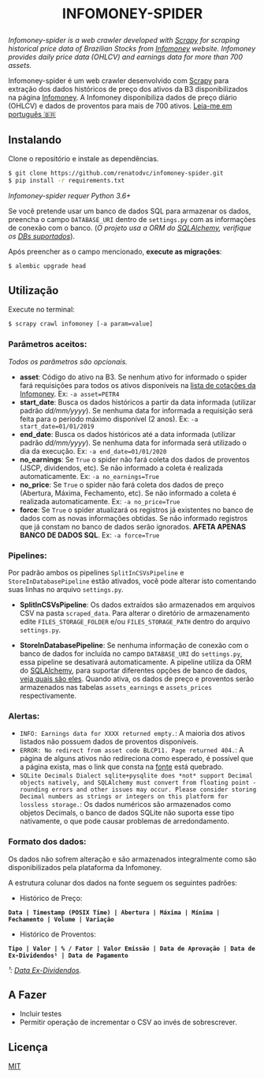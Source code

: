 # <p align="center">INFOMONEY-SPIDER</p>
*Infomoney-spider is a web crawler developed with [Scrapy](https://scrapy.org/) for scraping historical price data of Brazilian Stocks from [Infomoney](https://www.infomoney.com.br/) website. Infomoney provides daily price data (OHLCV) and earnings data for more than 700 assets.*

Infomoney-spider é um web crawler desenvolvido com [Scrapy](https://scrapy.org/) para extração dos dados históricos de preço dos ativos da B3 disponibilizados na página [Infomoney](https://www.infomoney.com.br/). A Infomoney disponibiliza dados de preço diário (OHLCV) e dados de proventos para mais de 700 ativos. [Leia-me em português :brazil:](#instalando)

## Instalando
Clone o repositório e instale as dependências.
```sh
$ git clone https://github.com/renatodvc/infomoney-spider.git
$ pip install -r requirements.txt
```
*Infomoney-spider requer Python 3.6+*

Se você pretende usar um banco de dados SQL para armazenar os dados, preencha o campo `DATABASE_URI` dentro de `settings.py` com as informações de conexão com o banco. (*O projeto usa a ORM do [SQLAlchemy](https://www.sqlalchemy.org/), verifique os [DBs suportados](https://docs.sqlalchemy.org/en/13/dialects/index.html)*).

Após preencher as o campo mencionado, **execute as migrações**:
```sh
$ alembic upgrade head
```

## Utilização
Execute no terminal:
```sh
$ scrapy crawl infomoney [-a param=value] 
```

### Parâmetros aceitos:
*Todos os parâmetros são opcionais.*
- **asset**: Código do ativo na B3. Se nenhum ativo for informado o spider fará requisições para todos os ativos disponíveis na [lista de cotações da Infomoney](https://www.infomoney.com.br/ferramentas/altas-e-baixas/). Ex: `-a asset=PETR4`
- **start_date**: Busca os dados históricos a partir da data informada (utilizar padrão *dd/mm/yyyy*). Se nenhuma data for informada a requisição será feita para o período máximo disponível (2 anos). Ex: `-a start_date=01/01/2019`
- **end_date**: Busca os dados históricos até a data informada (utilizar padrão *dd/mm/yyyy*). Se nenhuma data for informada será utilizado o dia da execução. Ex: `-a end_date=01/01/2020`
- **no_earnings**: Se `True` o spider não fará coleta dos dados de proventos (JSCP, dividendos, etc). Se não informado a coleta é realizada automaticamente. Ex: `-a no_earnings=True`
- **no_price**: Se `True` o spider não fará coleta dos dados de preço (Abertura, Máxima, Fechamento, etc). Se não informado a coleta é realizada automaticamente. Ex: `-a no_price=True`
- **force**: Se `True` o spider atualizará os registros já existentes no banco de dados com as novas informações obtidas. Se não informado registros que já constam no banco de dados serão ignorados. **AFETA APENAS BANCO DE DADOS SQL**. Ex: `-a force=True`

### Pipelines:
Por padrão ambos os pipelines `SplitInCSVsPipeline` e `StoreInDatabasePipeline` estão ativados, você pode alterar isto comentando suas linhas no arquivo `settings.py`.

- **SplitInCSVsPipeline**: Os dados extraídos são armazenados em arquivos CSV na pasta `scraped_data`. Para alterar o diretório de armazenamento edite `FILES_STORAGE_FOLDER` e/ou `FILES_STORAGE_PATH` dentro do arquivo `settings.py`.

- **StoreInDatabasePipeline**: Se nenhuma informação de conexão com o banco de dados for incluída no campo `DATABASE_URI` do `settings.py`, essa pipeline se desativará automaticamente. A pipeline utiliza da ORM do [SQLAlchemy](https://www.sqlalchemy.org/), para suportar diferentes opções de banco de dados, [veja quais são eles](https://docs.sqlalchemy.org/en/13/dialects/index.html). Quando ativa, os dados de preço e proventos serão armazenados nas tabelas `assets_earnings` e `assets_prices` respectivamente. 

### Alertas:
- `INFO: Earnings data for XXXX returned empty.`: A maioria dos ativos listados não possuem dados de proventos disponíveis.
- `ERROR: No redirect from asset code BLCP11. Page returned 404.`: A página de alguns ativos não redireciona como esperado, é possível que a página exista, mas o link que consta na [fonte](https://www.infomoney.com.br/ferramentas/altas-e-baixas) está quebrado.
- `SQLite Decimals Dialect sqlite+pysqlite does *not* support Decimal objects natively, and SQLAlchemy must convert from floating point - rounding errors and other issues may occur. Please consider storing Decimal numbers as strings or integers on this platform for lossless storage.`: Os dados numéricos são armazenados como objetos Decimals, o banco de dados SQLite não suporta esse tipo nativamente, o que pode causar problemas de arredondamento.

### Formato dos dados:
Os dados não sofrem alteração e são armazenados integralmente como são disponibilizados pela plataforma da Infomoney.

A estrutura colunar dos dados na fonte seguem os seguintes padrões:

- Histórico de Preço:

**`Data | Timestamp (POSIX Time) | Abertura | Máxima | Mínima | Fechamento | Volume | Variação`**

- Histórico de Proventos:

**`Tipo | Valor | % / Fator | Valor Emissão | Data de Aprovação | Data de Ex-Dividendos¹ | Data de Pagamento`**

*¹: [Data Ex-Dividendos](https://pt.wikipedia.org/wiki/Ex-dividendos).*


## A Fazer
 - Incluir testes
 - Permitir operação de incrementar o CSV ao invés de sobrescrever.

## Licença
[MIT](https://github.com/renatodvc/infomoney-spider/blob/master/LICENSE)